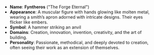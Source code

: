 - **Name**: **Fyntheros** ("The Forge Eternal")
- **Appearance**: A muscular figure with hands glowing like molten metal, wearing a smith’s apron adorned with intricate designs. Their eyes flicker like embers.
- **Symbol**: A hammer striking an anvil
- **Domains**: Creation, innovation, invention, creativity, and the art of building.
- **Personality**: Passionate, methodical, and deeply devoted to creation, often seeing their work as an extension of themselves.